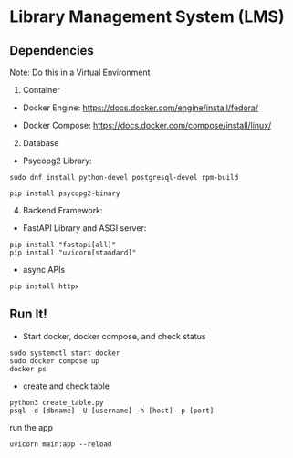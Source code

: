 # Library Management System (LMS)

## Dependencies

Note: Do this in a Virtual Environment

1. Container

- Docker Engine: https://docs.docker.com/engine/install/fedora/

- Docker Compose: https://docs.docker.com/compose/install/linux/

2. Database

- Psycopg2 Library:
```
sudo dnf install python-devel postgresql-devel rpm-build

pip install psycopg2-binary
```

4. Backend Framework: 
- FastAPI Library and ASGI server:
```
pip install "fastapi[all]"
pip install "uvicorn[standard]"
```
- async APIs
```
pip install httpx
``` 


## Run It!

- Start docker, docker compose, and check status
```
sudo systemctl start docker
sudo docker compose up
docker ps 
```
- create and check table 
```
python3 create_table.py
psql -d [dbname] -U [username] -h [host] -p [port]
```
run the app
```
uvicorn main:app --reload
```

